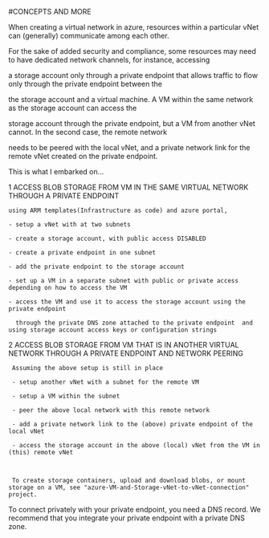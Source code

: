 #CONCEPTS AND MORE

When creating a virtual network in azure, resources within a particular vNet can (generally) communicate among each other.

For the sake of added security and compliance, some resources may need to have dedicated network channels, for instance, accessing

a storage account only through a private endpoint that allows traffic to flow only through the private endpoint between the 

the storage account and a virtual machine. A VM within the same network as the storage account can access the 

storage account through the private endpoint, but a VM from another vNet cannot. In the second case, the remote network

needs to be peered with the local vNet, and a private network link for the remote vNet created on the private endpoint. 

This is what I embarked on...

1   ACCESS BLOB STORAGE FROM VM IN THE SAME VIRTUAL NETWORK THROUGH A PRIVATE ENDPOINT

    using ARM templates(Infrastructure as code) and azure portal,

    - setup a vNet with at two subnets

    - create a storage account, with public access DISABLED

    - create a private endpoint in one subnet

    - add the private endpoint to the storage account

    - set up a VM in a separate subnet with public or private access depending on how to access the VM

    - access the VM and use it to access the storage account using the private endpoint
    
      through the private DNS zone attached to the private endpoint  and using storage account access keys or configuration strings

2   ACCESS BLOB STORAGE FROM VM THAT IS IN ANOTHER VIRTUAL NETWORK THROUGH A PRIVATE ENDPOINT AND NETWORK PEERING

     Assuming the above setup is still in place

     - setup another vNet with a subnet for the remote VM

     - setup a VM within the subnet

     - peer the above local network with this remote network

     - add a private network link to the (above) private endpoint of the local vNet

     - access the storage account in the above (local) vNet from the VM in (this) remote vNet



     To create storage containers, upload and download blobs, or mount storage on a VM, see "azure-VM-and-Storage-vNet-to-vNet-connection" project.


To connect privately with your private endpoint, you need a DNS record. We recommend that you integrate your private endpoint with a private DNS zone.